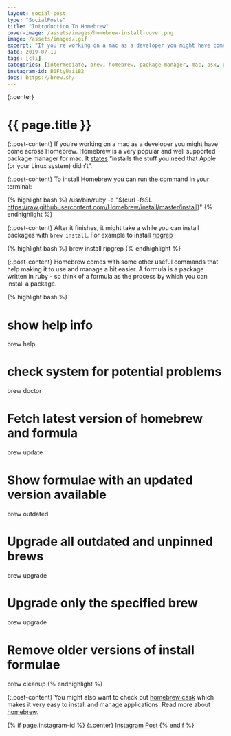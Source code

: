 ```yaml
---
layout: social-post
type: "SocialPosts"
title: "Introduction To Homebrew"
cover-image: /assets/images/homebrew-install-cover.png
image: /assets/images/.gif
excerpt: "If you’re working on a mac as a developer you might have come across Homebrew."
date: 2019-07-19
tags: [cli]
categories: [intermediate, brew, homebrew, package-manager, mac, osx, packages, utilities, cli]
instagram-id: B0FtyUaiiB2
docs: https://brew.sh/
---
```

{:.center}
# {{ page.title }}

{:.post-content}
If you’re working on a mac as a developer you might have come across Homebrew.
Homebrew is a very popular and well supported package manager for mac. It <a href="https://brew.sh/" target="_blank">states</a>
“installs the stuff you need that Apple (or your Linux system) didn’t”.

{:.post-content}
To install Homebrew you can run the command in your terminal:

{% highlight bash %}
/usr/bin/ruby -e "$(curl -fsSL https://raw.githubusercontent.com/Homebrew/install/master/install)"
{% endhighlight %}

{:.post-content}
After it finishes, it might take a while you can install packages with `brew install`.
For example to install <a href="https://github.com/BurntSushi/ripgrep#installation" target="_blank">ripgrep</a>

{% highlight bash %}
brew install ripgrep
{% endhighlight %}

{:.post-content}
Homebrew comes with some other useful commands that help making it to use and manage
a bit easier. A formula is a package written in ruby - so think of a formula as the
process by which you can install a package.

{% highlight bash %}
# show help info
brew help

# check system for potential problems
brew doctor

# Fetch latest version of homebrew and formula
brew update

# Show formulae with an updated version available
brew outdated

# Upgrade all outdated and unpinned brews
brew upgrade

# Upgrade only the specified brew
 brew upgrade <formula>

# Remove older versions of install formulae
brew cleanup
{% endhighlight %}

{:.post-content}
You might also want to check out <a href="https://github.com/Homebrew/homebrew-cask" target="_blank">homebrew cask</a>
which makes it very easy to install and manage applications.
Read more about <a href="{{page.docs}}" target="_blank">homebrew</a>.

{% if page.instagram-id %}
{:.center}
<a class="insta-link" href="https://www.instagram.com/p/{{page.instagram-id}}" target="_blank">Instagram Post</a>
{% endif %}
